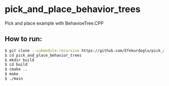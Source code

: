 # pick_and_place_behavior_trees
Pick and place example with BehavioeTree.CPP

## How to run:

```bash
$ git clone --submodule-recursive https://github.com/Efekurdoglu/pick_and_place_behavior_trees.git
$ cd pick_and_place_behavior_trees
$ mkdir build
$ cd build
$ cmake ..
$ make
$ ./main
```